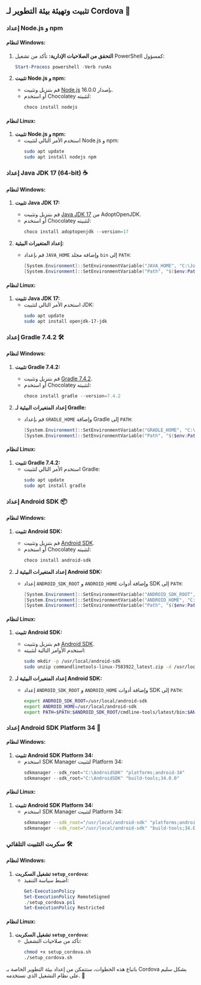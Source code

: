 ## تثبيت وتهيئة بيئة التطوير لـ Cordova 📱

### إعداد Node.js و npm

#### لنظام Windows:
1. **التحقق من الصلاحيات الإدارية:**
   تأكد من تشغيل PowerShell كمسؤول:
   ```powershell
   Start-Process powershell -Verb runAs
   ```

2. **تثبيت Node.js و npm:**
   - قم بتنزيل وتثبيت [Node.js](https://nodejs.org/dist/v16.0.0/node-v16.0.0-x64.msi) بإصدار 16.0.0.
   - أو استخدم Chocolatey لتثبيته:
     ```powershell
     choco install nodejs
     ```

#### لنظام Linux:
1. **تثبيت Node.js و npm:**
   - استخدم الأمر التالي لتثبيت Node.js و npm:
     ```bash
     sudo apt update
     sudo apt install nodejs npm
     ```

### إعداد Java JDK 17 (64-bit) ☕

#### لنظام Windows:
1. **تثبيت Java JDK 17:**
   - قم بتنزيل وتثبيت [Java JDK 17](https://github.com/AdoptOpenJDK/openjdk17-binaries/releases/download/jdk-2021-05-07-13-31/OpenJDK-jdk_x64_windows_hotspot_2021-05-06-23-30.zip) من AdoptOpenJDK.
   - أو استخدم Chocolatey لتثبيته:
     ```powershell
     choco install adoptopenjdk --version=17
     ```

2. **إعداد المتغيرات البيئية:**
   - قم بإعداد `JAVA_HOME` وإضافة مجلد `bin` إلى `PATH`:
     ```powershell
     [System.Environment]::SetEnvironmentVariable("JAVA_HOME", "C:\Java\jdk-17+20", "User")
     [System.Environment]::SetEnvironmentVariable("Path", "$($env:Path);C:\Java\jdk-17+20\bin", "User")
     ```

#### لنظام Linux:
1. **تثبيت Java JDK 17:**
   - استخدم الأمر التالي لتثبيت JDK:
     ```bash
     sudo apt update
     sudo apt install openjdk-17-jdk
     ```

### إعداد Gradle 7.4.2 🛠️

#### لنظام Windows:
1. **تثبيت Gradle 7.4.2:**
   - قم بتنزيل وتثبيت [Gradle 7.4.2](https://services.gradle.org/distributions/gradle-7.4.2-bin.zip).
   - أو استخدم Chocolatey لتثبيته:
     ```powershell
     choco install gradle --version=7.4.2
     ```

2. **إعداد المتغيرات البيئية لـ Gradle:**
   - قم بإعداد `GRADLE_HOME` وإضافة Gradle إلى `PATH`:
     ```powershell
     [System.Environment]::SetEnvironmentVariable("GRADLE_HOME", "C:\Gradle\gradle-7.4.2", "User")
     [System.Environment]::SetEnvironmentVariable("Path", "$($env:Path);C:\Gradle\gradle-7.4.2\bin", "User")
     ```

#### لنظام Linux:
1. **تثبيت Gradle 7.4.2:**
   - استخدم الأمر التالي لتثبيت Gradle:
     ```bash
     sudo apt update
     sudo apt install gradle
     ```

### إعداد Android SDK 📦

#### لنظام Windows:
1. **تثبيت Android SDK:**
   - قم بتنزيل وتثبيت [Android SDK](https://dl.google.com/android/repository/commandlinetools-win-7583922_latest.zip).
   - أو استخدم Chocolatey لتثبيته:
     ```powershell
     choco install android-sdk
     ```

2. **إعداد المتغيرات البيئية لـ Android SDK:**
   - إعداد `ANDROID_SDK_ROOT` و `ANDROID_HOME` وإضافة أدوات SDK إلى `PATH`:
     ```powershell
     [System.Environment]::SetEnvironmentVariable("ANDROID_SDK_ROOT", "C:\AndroidSDK", "User")
     [System.Environment]::SetEnvironmentVariable("ANDROID_HOME", "C:\AndroidSDK", "User")
     [System.Environment]::SetEnvironmentVariable("Path", "$($env:Path);C:\AndroidSDK\cmdline-tools\bin;C:\AndroidSDK\platform-tools", "User")
     ```

#### لنظام Linux:
1. **تثبيت Android SDK:**
   - قم بتنزيل وتثبيت [Android SDK](https://dl.google.com/android/repository/commandlinetools-linux-7583922_latest.zip).
   - استخدم الأوامر التالية لتثبيته:
     ```bash
     sudo mkdir -p /usr/local/android-sdk
     sudo unzip commandlinetools-linux-7583922_latest.zip -d /usr/local/android-sdk
     ```

2. **إعداد المتغيرات البيئية لـ Android SDK:**
   - إعداد `ANDROID_SDK_ROOT` و `ANDROID_HOME` وإضافة أدوات SDK إلى `PATH`:
     ```bash
     export ANDROID_SDK_ROOT=/usr/local/android-sdk
     export ANDROID_HOME=/usr/local/android-sdk
     export PATH=$PATH:$ANDROID_SDK_ROOT/cmdline-tools/latest/bin:$ANDROID_SDK_ROOT/platform-tools
     ```

### إعداد Android SDK Platform 34 📱

#### لنظام Windows:
1. **تثبيت Android SDK Platform 34:**
   - استخدم SDK Manager لتثبيت Platform 34:
     ```powershell
     sdkmanager --sdk_root="C:\AndroidSDK" "platforms;android-34"
     sdkmanager --sdk_root="C:\AndroidSDK" "build-tools;34.0.0"
     ```

#### لنظام Linux:
1. **تثبيت Android SDK Platform 34:**
   - استخدم SDK Manager لتثبيت Platform 34:
     ```bash
     sdkmanager --sdk_root="/usr/local/android-sdk" "platforms;android-34"
     sdkmanager --sdk_root="/usr/local/android-sdk" "build-tools;34.0.0"
     ```

### سكربت التثبيت التلقائي 🛠️

#### لنظام Windows:
1. **تشغيل السكربت `setup_cordova`:**
   - اضبط سياسة التنفيذ:
     ```powershell
     Get-ExecutionPolicy
     Set-ExecutionPolicy RemoteSigned
     ./setup_cordova.ps1
     Set-ExecutionPolicy Restricted
     ```

#### لنظام Linux:
1. **تشغيل السكربت `setup_cordova`:**
   - تأكد من صلاحيات التشغيل:
     ```bash
     chmod +x setup_cordova.sh
     ./setup_cordova.sh
     ```

باتباع هذه الخطوات، ستتمكن من إعداد بيئة التطوير الخاصة بـ Cordova بشكل سليم على نظام التشغيل الذي تستخدمه. 🚀